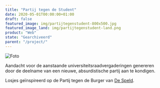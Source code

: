 ```yaml
---
title: "Partij tegen de Student"
date: 2020-05-01T00:00:00+01:00
draft: false
featured_image: img/partijtegenstudent-800x500.jpg
featured_image_land: img/partijtegenstudent-land.png
product: "Web"
state: "Gearchiveerd"
parent: "/project/"
---
```

![Foto](/img/partijtegenstudent-800x500.jpg)

Aandacht voor de aanstaande universiteitsraadvergaderingen genereren door de deelname van een nieuwe, absurdistische partij aan te kondigen.

Losjes geïnspireerd op de Partij tegen de Burger van [De Speld](https://www.speld.nl). 